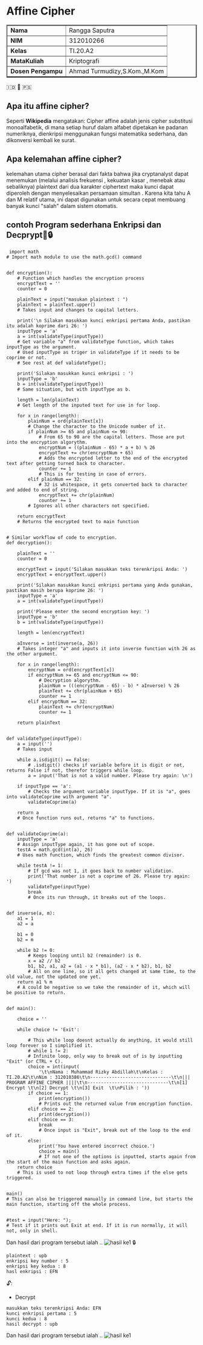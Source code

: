 # Affine Cipher

<table border="2" cellpading="10">
  <tr>
    <td><b>Nama</b></td>
    <td>Rangga Saputra</td>
  </tr>
  <tr>
    <td><b>NIM</b></td>
    <td>312010266</td>
  </tr>
  <tr>
    <td><b>Kelas</b></td>
    <td>TI.20.A2</td>
  </tr>
  <tr>
    <td><b>MataKuliah</b></td>
    <td>Kriptografi</td>
  </tr>
  <tr>
    <td><b>Dosen Pengampu</b></td>
    <td>Ahmad Turmudizy,S.Kom.,M.Kom
</td>
</table>
🇮🇩  💌  🇵🇸

## Apa itu affine cipher?

Seperti **Wikipedia** mengatakan: Cipher affine adalah jenis cipher substitusi monoalfabetik, di mana setiap huruf dalam alfabet dipetakan ke padanan numeriknya, dienkripsi menggunakan fungsi matematika sederhana, dan dikonversi kembali ke surat.

## Apa kelemahan affine cipher?

kelemahan utama cipher berasal dari fakta bahwa jika cryptanalyst dapat menemukan (melalui analisis frekuensi , kekuatan kasar , menebak atau sebaliknya) plaintext dari dua karakter ciphertext maka kunci dapat diperoleh dengan menyelesaikan persamaan simultan . Karena kita tahu A dan M relatif utama, ini dapat digunakan untuk secara cepat membuang banyak kunci "salah" dalam sistem otomatis.

## contoh Program sederhana Enkripsi dan Decprypt:key::lock:
```
 import math
# Import math module to use the math.gcd() command


def encryption():
    # Function which handles the encryption process
    encryptText = ''
    counter = 0

    plainText = input("masukan plaintext : ")
    plainText = plainText.upper()
    # Takes input and changes to capital letters.

    print('\n Silakan masukkan kunci enkripsi pertama Anda, pastikan itu adalah koprime dari 26: ')
    inputType = 'a'
    a = int(validateType(inputType))
    # Get variable "a" from validateType function, which takes inputType as the argument.
    # Used inputType as triger in validateType if it needs to be coprime or not.
    # See rest at def validateType();

    print('Silakan masukkan kunci enkripsi : ')
    inputType = 'b'
    b = int(validateType(inputType))
    # Same situation, but with inputType as b.

    length = len(plainText)
    # Get length of the inputed text for use in for loop.

    for x in range(length):
        plainNum = ord(plainText[x])
        # Change the character to the Unicode number of it.
        if plainNum >= 65 and plainNum <= 90:
            # From 65 to 90 are the capital letters. Those are put into the encryption algorythm.
            encryptNum = ((plainNum - 65) * a + b) % 26
            encryptText += chr(encryptNum + 65)
            # Adds the encrypted letter to the end of the encrypted text after getting turned back to character.
            counter += 1
            # This is for testing in case of errors.
        elif plainNum == 32:
            # 32 is whitespace, it gets converted back to character and added to end of string.
            encryptText += chr(plainNum)
            counter += 1
        # Ignores all other characters not specified.

    return encryptText
    # Returns the encrypted text to main function


# Similar workflow of code to encryption.
def decryption():

    plainText = ''
    counter = 0

    encryptText = input('Silakan masukkan teks terenkripsi Anda: ')
    encryptText = encryptText.upper()

    print('Silakan masukkan kunci enkripsi pertama yang Anda gunakan, pastikan masih berupa koprime 26: ')
    inputType = 'a'
    a = int(validateType(inputType))

    print('Please enter the second encryption key: ')
    inputType = 'b'
    b = int(validateType(inputType))

    length = len(encryptText)

    aInverse = int(inverse(a, 26))
    # Takes integer "a" and inputs it into inverse function with 26 as the other argument.

    for x in range(length):
        encryptNum = ord(encryptText[x])
        if encryptNum >= 65 and encryptNum <= 90:
            # Decryption algorythm.
            plainNum = (((encryptNum - 65) - b) * aInverse) % 26
            plainText += chr(plainNum + 65)
            counter += 1
        elif encryptNum == 32:
            plainText += chr(encryptNum)
            counter += 1

    return plainText


def validateType(inputType):
    a = input('')
    # Takes input

    while a.isdigit() == False:
        # .isdigit() checks if variable before it is digit or not, returns False if not, therefor triggers while loop.
        a = input('That is not a valid number. Please try again: \n')

    if inputType == 'a':
        # Checks the argument variable inputType. If it is "a", goes into validateCoprime with argument "a".
        validateCoprime(a)

    return a
    # Once function runs out, returns "a" to functions.


def validateCoprime(a):
    inputType = 'a'
    # Assign inputType again, it has gone out of scope.
    testA = math.gcd(int(a), 26)
    # Uses math function, which finds the greatest common divisor.

    while testA != 1:
        # If gcd was not 1, it goes back to number validation.
        print('That number is not a coprime of 26. Please try again: ')
        validateType(inputType)
        break
        # Once its run through, it breaks out of the loops.


def inverse(a, m):
    a1 = 1
    a2 = a

    b1 = 0
    b2 = m

    while b2 != 0:
        # Keeps looping until b2 (remainder) is 0.
        x = a2 // b2
        b1, b2, a1, a2 = (a1 - x * b1), (a2 - x * b2), b1, b2
        # All on one line, so it all gets changed at same time, to the old value, not the updated one yet.
    return a1 % m
    # A could be negative so we take the remainder of it, which will be positive to return.


def main():

    choice = ''

    while choice != 'Exit':

        # This while loop doesnt actually do anything, it would still loop forever so I simplified it.
        # while 1 != 2:
        # Infinite loop, only way to break out of is by inputting "Exit" (or CTRL + C).
        choice = int(input(
            '\t\nNama : Muhammad Rizky Abdillah\t\nKelas : TI.20.A2\t\nNim : 312010386\t\n------------------------------\t\n||| PROGRAM AFFINE CIPHER ||||\t\n------------------------------\t\n[1] Encrypt \t\n[2] Decrypt \t\n[3] Exit  \t\nPilih : '))
        if choice == 1:
            print(encryption())
            # Prints out the returned value from encryption function.
        elif choice == 2:
            print(decryption())
        elif choice == 3:
            break
            # Once input is "Exit", break out of the loop to the end of it.
        else:
            print('You have entered incorrect choice.')
            choice = main()
            # If not one of the options is inputted, starts again from the start of the main function and asks again.
    return choice
    # This is used to not loop through extra times if the else gets triggered.


main()
# This can also be triggered manually in command line, but starts the main function, starting off the whole process.


#test = input("Here: ");
# Test if it prints out Exit at end. If it is run normally, it will not, only in shell.

```
Dan hasil dari program tersebut ialah ..
![hasil ke1](img/1.JPG)
🔒
```
plaintext : upb
enkripsi key number : 5
enkripsi key kedua : 8
hasl enkripsi : EFN
```
🔓:
* Decrypt
```
masukkan teks terenkripsi Anda: EFN
kunci enkripsi pertama : 5
kunci kedua : 8
hasil decrypt : upb
```
Dan hasil dari program tersebut ialah ..
![hasil ke1](img/2.JPG)